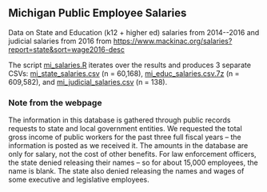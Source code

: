 ## Michigan Public Employee Salaries

Data on State and Education (k12 + higher ed) salaries from 2014--2016 and judicial salaries from 2016 from https://www.mackinac.org/salaries?report=state&sort=wage2016-desc

The script [mi_salaries.R](mi_salaries.R) iterates over the results and produces 3 separate CSVs: [mi_state_salaries.csv](mi_state_salaries.csv) (n = 60,168), [mi_educ_salaries.csv.7z](mi_educ_salaries.csv.7z) (n = 609,582), and [mi_judicial_salaries.csv](mi_judicial_salaries.csv) (n = 138).

### Note from the webpage

The information in this database is gathered through public records requests to state and local government entities. We requested the total gross income of public workers for the past three full fiscal years – the information is posted as we received it. The amounts in the database are only for salary, not the cost of other benefits. For law enforcement officers, the state denied releasing their names – so for about 15,000 employees, the name is blank. The state also denied releasing the names and wages of some executive and legislative employees.



